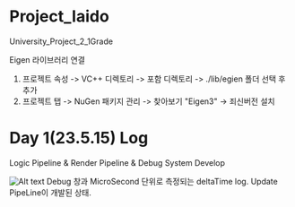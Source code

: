 # Project_Iaido
 University_Project_2_1Grade

Eigen 라이브러리 연결
1. 프로젝트 속성 -> VC++ 디렉토리 -> 포함 디렉토리 -> ./lib/egien 폴더 선택 후 추가
2. 프로젝트 탭 -> NuGen 패키지 관리 -> 찾아보기 "Eigen3" -> 죄신버전 설치

# Day 1(23.5.15) Log
Logic Pipeline & Render Pipeline & Debug System Develop

![Alt text](https://user-images.githubusercontent.com/45618159/238410773-956ea9fa-16f8-4216-9e79-1993f3dae090.png)
Debug 창과 MicroSecond 단위로 측정되는 deltaTime log.
Update PipeLine이 개발된 상태.

